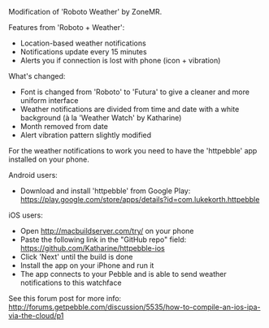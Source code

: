 Modification of 'Roboto Weather' by ZoneMR.

Features from 'Roboto + Weather':
- Location-based weather notifications
- Notifications update every 15 minutes
- Alerts you if connection is lost with phone (icon + vibration)

What's changed:
- Font is changed from 'Roboto' to 'Futura' to give a cleaner and more uniform interface
- Weather notifications are divided from time and date with a white background (à la 'Weather Watch' by Katharine)
- Month removed from date
- Alert vibration pattern slightly modified

For the weather notifications to work you need to have the 'httpebble' app installed on your phone. 

Android users:
- Download and install 'httpebble' from Google Play:
https://play.google.com/store/apps/details?id=com.lukekorth.httpebble

iOS users:
- Open http://macbuildserver.com/try/ on your phone
- Paste the following link in the "GitHub repo" field: https://github.com/Katharine/httpebble-ios
- Click 'Next' until the build is done
- Install the app on your iPhone and run it
- The app connects to your Pebble and is able to send weather notifications to this watchface

See this forum post for more info: http://forums.getpebble.com/discussion/5535/how-to-compile-an-ios-ipa-via-the-cloud/p1
